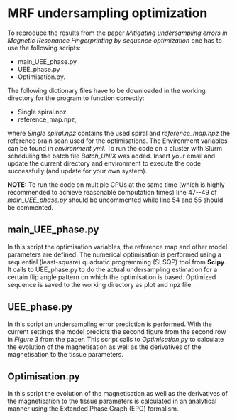 # MRF undersampling optimization
To reproduce the results from the paper *Mitigating undersampling errors in Magnetic Resonance Fingerprinting by sequence optimization* one has to use the following scripts: 
+ main_UEE_phase.py
+ UEE_phase.py
+ Optimisation.py.

The following dictionary files have to be downloaded in the working directory for the program to function correctly: 
+ Single spiral.npz
+ reference_map.npz, 

where *Single spiral.npz* contains the used spiral and *reference_map.npz* the reference brain scan used for the optimisations. 
The Environment variables can be found in *environment.yml*. To run the code on a cluster with Slurm scheduling the batch file *Batch_UNIX* was added. Insert your email and update the current directory and environment to execute the code successfully (and update for your own system). 

**NOTE:** To run the code on multiple CPUs at the same time (which is highly recommended to achieve reasonable computation times) line 47--49 of *main_UEE_phase.py* should be uncommented while line 54 and 55 should be commented. 

## main_UEE_phase.py
In this script the optimisation variables, the reference map and other model parameters are defined. The numerical optimisation is performed using a sequential (least-square) quadratic programming (SLSQP) tool from **Scipy**. It calls to UEE_phase.py to do the actual undersampling estimation for a certain flip angle pattern on which the optimisation is based. 
Optimized sequence is saved to the working directory as plot and npz file.

## UEE_phase.py
In this script an undersampling error prediction is performed. With the current settings the model predicts the second figure from the second row in *Figure 3* from the paper. This script calls to *Optimisation.py* to calculate the evolution of the magnetisation as well as the derivatives of the magnetisation to the tissue parameters. 

## Optimisation.py
In this script the evolution of the magnetisation as well as the derivatives of the magnetisation to the tissue parameters is calculated in an analytical manner using the Extended Phase Graph (EPG) formalism. 
